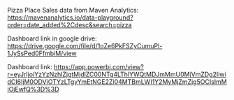 Pizza Place Sales data from Maven Analytics:
https://mavenanalytics.io/data-playground?order=date_added%2Cdesc&search=pizza

Dashboard link in google drive:
https://drive.google.com/file/d/1oZe6PkFSZyCumuPl-1JySsPed0FfmbiM/view

Dashboard link:
https://app.powerbi.com/view?r=eyJrIjoiYzYzNzhlZjgtMjdlZC00NTg4LThlYWQtMDJmMmU0MjVmZDg2IiwidCI6IjM0ODViOTYzLTgyYmEtNGE2Zi04MTBmLWI1Y2MyMjZmZjg5OCIsImMiOjEwfQ%3D%3D
